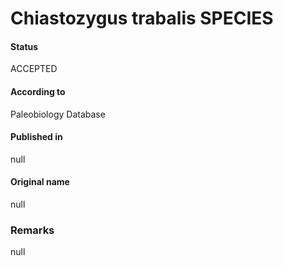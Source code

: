 Chiastozygus trabalis SPECIES
=======

#### Status
ACCEPTED

#### According to
Paleobiology Database

#### Published in
null

#### Original name
null

### Remarks
null